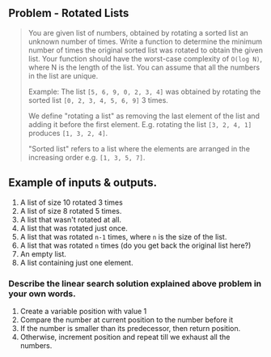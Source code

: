 ## Problem - Rotated Lists

> You are given list of numbers, obtained by rotating a sorted list an unknown number of times. Write a function to determine the minimum number of times the original sorted list was rotated to obtain the given list. Your function should have the worst-case complexity of `O(log N)`, where N is the length of the list. You can assume that all the numbers in the list are unique.
>
> Example: The list `[5, 6, 9, 0, 2, 3, 4]` was obtained by rotating the sorted list `[0, 2, 3, 4, 5, 6, 9]` 3 times.
>
> We define "rotating a list" as removing the last element of the list and adding it before the first element. E.g. rotating the list `[3, 2, 4, 1]` produces `[1, 3, 2, 4]`.
>
> "Sorted list" refers to a list where the elements are arranged in the increasing order e.g. `[1, 3, 5, 7]`.

## Example of inputs & outputs.

1. A list of size 10 rotated 3 times
2. A list of size 8 rotated 5 times.
3. A list that wasn't rotated at all.
4. A list that was rotated just once.
5. A list that was rotated `n-1` times, where `n` is the size of the list.
6. A list that was rotated `n` times (do you get back the original list here?)
7. An empty list.
8. A list containing just one element.

### Describe the linear search solution explained above problem in your own words.

1. Create a variable position with value 1
2. Compare the number at current position to the number before it
3. If the number is smaller than its predecessor, then return position.
4. Otherwise, increment position and repeat till we exhaust all the numbers.
